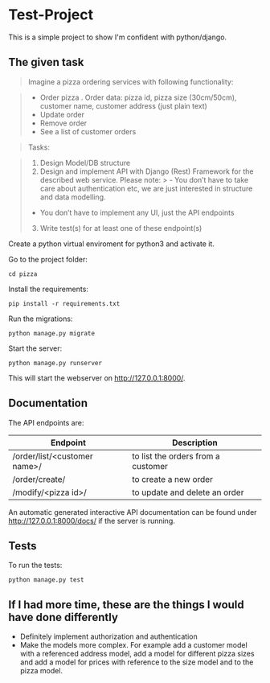 # Test-Project
This is a simple project to show I'm confident with python/django.

## The given task
>Imagine a pizza ordering services with following functionality:

>- Order pizza . Order data: pizza id, pizza size (30cm/50cm), customer name, customer address (just plain text)
>- Update order
>- Remove order
>- See a list of customer orders

>Tasks:

>1. Design Model/DB structure
>2. Design and implement API with Django (Rest) Framework for the described web service. Please note:
    >	-  You don’t have to take care about authentication etc, we are just interested in structure and data modelling.
>	-  You don’t have to implement any UI, just the API endpoints
>3. Write test(s) for at least one of these endpoint(s)

Create a python virtual enviroment for python3 and activate it.

Go to the project folder:
```
cd pizza
```
Install the requirements:
```
pip install -r requirements.txt
```
Run the migrations:
```
python manage.py migrate
```
Start the server:
```
python manage.py runserver
```
This will start the webserver on http://127.0.0.1:8000/.
## Documentation
The API endpoints are:

| Endpoint   | Description |
|------------|-----------|
| /order/list/\<customer name\>/ | to list the orders from a customer |
| /order/create/ | to create a new order |
| /modify/\<pizza id\>/ | to update and delete an order |

An automatic generated interactive API documentation can be found under http://127.0.0.1:8000/docs/ if the server is running.
## Tests
To run the tests:
```
python manage.py test
```

## If I had more time, these are the things I would have done differently
- Definitely implement authorization and authentication
- Make the models more complex. For example add a customer model with a referenced address model, add a model for different pizza sizes and add a model for prices with reference to the size model and to the pizza model.



